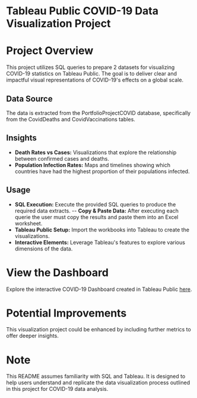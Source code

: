 # Tableau Public COVID-19 Data Visualization Project

# Project Overview
This project utilizes SQL queries to prepare 2 datasets for visualizing COVID-19 statistics on Tableau Public. The goal is to deliver clear and impactful visual representations of COVID-19's effects on a global scale.

## Data Source
The data is extracted from the PortfolioProjectCOVID database, specifically from the CovidDeaths and CovidVaccinations tables.

## Insights
- **Death Rates vs Cases:** Visualizations that explore the relationship between confirmed cases and deaths.
- **Population Infection Rates:** Maps and timelines showing which countries have had the highest proportion of their populations infected.

## Usage
- **SQL Execution:** Execute the provided SQL queries to produce the required data extracts.
-- **Copy & Paste Data:** After executing each querie the user must copy the results and paste them into an Excel worksheet. 
- **Tableau Public Setup:** Import the workbooks into Tableau to create the visualizations.
- **Interactive Elements:** Leverage Tableau's features to explore various dimensions of the data.

# View the Dashboard
Explore the interactive COVID-19 Dashboard created in Tableau Public [here](https://public.tableau.com/app/profile/gabriel.arias2759/viz/CovidDashboard_17233325876100/Dashboard1?publish=yes).

# Potential Improvements
This visualization project could be enhanced by including further metrics to offer deeper insights.

# Note
This README assumes familiarity with SQL and Tableau. It is designed to help users understand and replicate the data visualization process outlined in this project for COVID-19 data analysis.
